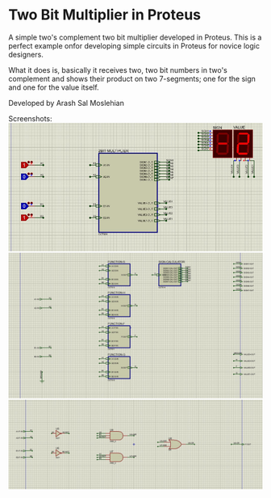 # Two Bit Multiplier in Proteus
A simple two's complement two bit multiplier developed in Proteus.
This is a perfect example onfor developing simple circuits in Proteus for novice logic designers.

What it does is, basically it receives two, two bit numbers in two's complement and shows their product on two 
7-segments; one for the sign and one for the value itself.

Developed by Arash Sal Moslehian


Screenshots:
 ![Alt text](/screenshots/1.jpg?raw=true "Main Circuit")
 ![Alt text](/screenshots/2.jpg?raw=true "Sub Circuit")
 ![Alt text](/screenshots/3.jpg?raw=true "Sub Circuit")

